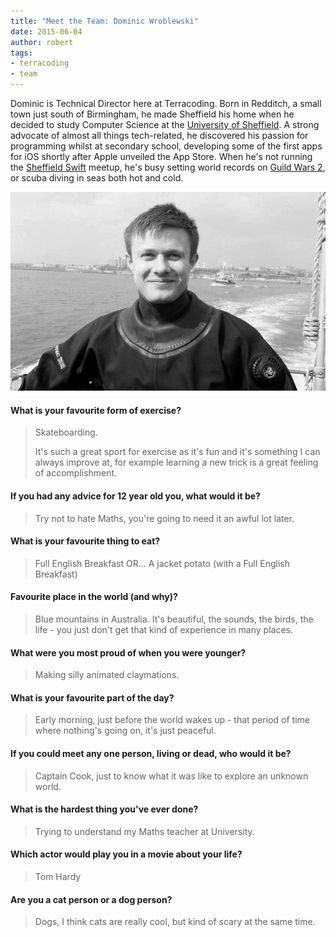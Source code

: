 ```yaml
---
title: "Meet the Team: Dominic Wroblewski"
date: 2015-06-04
author: robert
tags:
- terracoding
- team
---
```


Dominic is Technical Director here at Terracoding. Born in Redditch, a small town just south of Birmingham, he made Sheffield his home when he decided to study Computer Science at the [University of Sheffield][uos]. A strong advocate of almost all things tech-related, he discovered his passion for programming whilst at secondary school, developing some of the first apps for iOS shortly after Apple unveiled the App Store. When he's not running the [Sheffield Swift][ss] meetup, he's busy setting world records on [Guild Wars 2][gw2], or scuba diving in seas both hot and cold.

<img src="/blog/meet-the-team-dominic-wroblewski/dominic.jpg" alt="Dominic Wroblewski" class="img-responsive">

#### What is your favourite form of exercise?
> Skateboarding.
>
> It's such a great sport for exercise as it's fun and it's something I can always improve at, for example learning a new trick is a great feeling of accomplishment.

#### If you had any advice for 12 year old you, what would it be?
> Try not to hate Maths, you're going to need it an awful lot later.

#### What is your favourite thing to eat?
> Full English Breakfast OR... A jacket potato (with a Full English Breakfast)

#### Favourite place in the world (and why)?
> Blue mountains in Australia. It's beautiful, the sounds, the birds, the life - you just don't get that kind of experience in many places.

#### What were you most proud of when you were younger?
> Making silly animated claymations.

#### What is your favourite part of the day?
> Early morning, just before the world wakes up - that period of time where nothing's going on, it's just peaceful.

#### If you could meet any one person, living or dead, who would it be?
> Captain Cook, just to know what it was like to explore an unknown world.

#### What is the hardest thing you've ever done?
> Trying to understand my Maths teacher at University.

#### Which actor would play you in a movie about your life?
> Tom Hardy

#### Are you a cat person or a dog person?
> Dogs, I think cats are really cool, but kind of scary at the same time.

[uos]: http://www.sheffield.ac.uk/
[ss]: https://twitter.com/sheffieldswift/
[gw2]: https://www.guildwars2.com/
